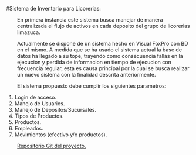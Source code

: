 #Sistema de Inventario para Licorerias:
<p style="padding-left: 30px;">En primera instancia este sistema busca manejar de manera centralizada el flujo de activos en cada deposito del grupo de licorerias limazuca.</p>
<p style="padding-left: 30px;">Actualmente se dispone de un sistema hecho en Visual FoxPro con BD en el mismo. A medida que se ha usado el sistema actual la base de datos ha llegado a su tope, trayendo como consecuencia fallas en la ejecucion y perdida de informacion en tiempo de ejecucion con frecuencia regular, esta es causa principal por la cual se busca realizar un nuevo sistema con la finalidad descrita anteriormente.</p>
<p style="padding-left: 30px;">El sistema propuesto debe cumplir los siguientes parametros:</p>

<ol>
 	<li>Login de acceso.</li>
 	<li>Manejo de Usuarios.</li>
 	<li>Manejo de Depositos/Sucursales.</li>
 	<li>Tipos de Productos.</li>
 	<li>Productos.</li>
 	<li>Empleados.</li>
 	<li>Movimientos (efectivo y/o productos).</li>
</ol>
<p style="padding-left: 30px;"><a href="https://github.com/ajfmo/Sistema-Licoreria">Repositorio Git del proyecto.</a></p>
